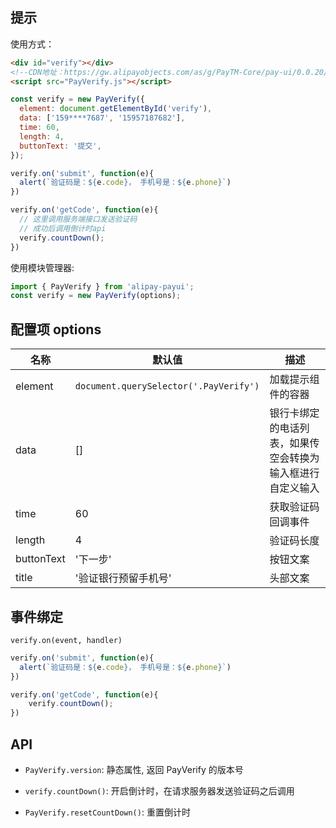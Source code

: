 ## 提示

使用方式：

```html
<div id="verify"></div>
<!--CDN地址：https://gw.alipayobjects.com/as/g/PayTM-Core/pay-ui/0.0.20/PayVerify.js-->
<script src="PayVerify.js"></script>
```

```js
const verify = new PayVerify({
  element: document.getElementById('verify'),
  data: ['159****7687', '15957187682'],
  time: 60,
  length: 4,
  buttonText: '提交',
});

verify.on('submit', function(e){
  alert(`验证码是：${e.code}， 手机号是：${e.phone}`)
})

verify.on('getCode', function(e){
  // 这里调用服务端接口发送验证码
  // 成功后调用倒计时api
  verify.countDown();
})
```

使用模块管理器:

```js
import { PayVerify } from 'alipay-payui';
const verify = new PayVerify(options);
```

## 配置项 options

名称 | 默认值 | 描述
----|-------|----
element | `document.querySelector('.PayVerify')` | 加载提示组件的容器
data | [] | 银行卡绑定的电话列表，如果传空会转换为输入框进行自定义输入
time | 60 | 获取验证码回调事件
length | 4 | 验证码长度
buttonText | '下一步' | 按钮文案
title | '验证银行预留手机号' | 头部文案

## 事件绑定

`verify.on(event, handler)`

```js
verify.on('submit', function(e){
  alert(`验证码是：${e.code}， 手机号是：${e.phone}`)
})

verify.on('getCode', function(e){
    verify.countDown();
})
```


## API

+ `PayVerify.version`: 静态属性, 返回 PayVerify 的版本号

+ `verify.countDown()`: 开启倒计时，在请求服务器发送验证码之后调用

+ `PayVerify.resetCountDown()`: 重置倒计时

